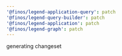 ```yaml
---
'@finos/legend-application-query': patch
'@finos/legend-query-builder': patch
'@finos/legend-application': patch
'@finos/legend-graph': patch
---
```


generating changeset
